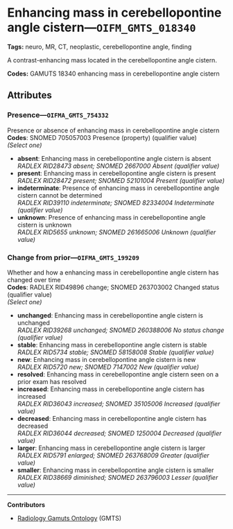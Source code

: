 # Enhancing mass in cerebellopontine angle cistern—`OIFM_GMTS_018340`

**Tags:** neuro, MR, CT, neoplastic, cerebellopontine angle, finding

A contrast-enhancing mass located in the cerebellopontine angle cistern.

**Codes:** GAMUTS 18340 enhancing mass in cerebellopontine angle cistern

## Attributes

### Presence—`OIFMA_GMTS_754332`

Presence or absence of enhancing mass in cerebellopontine angle cistern  
**Codes**: SNOMED 705057003 Presence (property) (qualifier value)  
*(Select one)*

- **absent**: Enhancing mass in cerebellopontine angle cistern is absent  
_RADLEX RID28473 absent; SNOMED 2667000 Absent (qualifier value)_
- **present**: Enhancing mass in cerebellopontine angle cistern is present  
_RADLEX RID28472 present; SNOMED 52101004 Present (qualifier value)_
- **indeterminate**: Presence of enhancing mass in cerebellopontine angle cistern cannot be determined  
_RADLEX RID39110 indeterminate; SNOMED 82334004 Indeterminate (qualifier value)_
- **unknown**: Presence of enhancing mass in cerebellopontine angle cistern is unknown  
_RADLEX RID5655 unknown; SNOMED 261665006 Unknown (qualifier value)_

### Change from prior—`OIFMA_GMTS_199209`

Whether and how a enhancing mass in cerebellopontine angle cistern has changed over time  
**Codes**: RADLEX RID49896 change; SNOMED 263703002 Changed status (qualifier value)  
*(Select one)*

- **unchanged**: Enhancing mass in cerebellopontine angle cistern is unchanged  
_RADLEX RID39268 unchanged; SNOMED 260388006 No status change (qualifier value)_
- **stable**: Enhancing mass in cerebellopontine angle cistern is stable  
_RADLEX RID5734 stable; SNOMED 58158008 Stable (qualifier value)_
- **new**: Enhancing mass in cerebellopontine angle cistern is new  
_RADLEX RID5720 new; SNOMED 7147002 New (qualifier value)_
- **resolved**: Enhancing mass in cerebellopontine angle cistern seen on a prior exam has resolved  
- **increased**: Enhancing mass in cerebellopontine angle cistern has increased  
_RADLEX RID36043 increased; SNOMED 35105006 Increased (qualifier value)_
- **decreased**: Enhancing mass in cerebellopontine angle cistern has decreased  
_RADLEX RID36044 decreased; SNOMED 1250004 Decreased (qualifier value)_
- **larger**: Enhancing mass in cerebellopontine angle cistern is larger  
_RADLEX RID5791 enlarged; SNOMED 263768009 Greater (qualifier value)_
- **smaller**: Enhancing mass in cerebellopontine angle cistern is smaller  
_RADLEX RID38669 diminished; SNOMED 263796003 Lesser (qualifier value)_

---

**Contributors**

- [Radiology Gamuts Ontology](https://gamuts.net/) (GMTS)